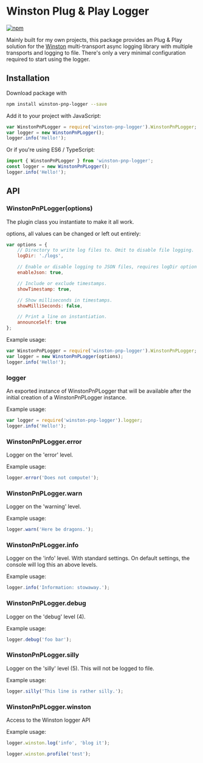 # Winston Plug & Play Logger

[![npm](https://img.shields.io/npm/v/npm.svg)](https://www.npmjs.com/package/winston-pnp-logger)

Mainly built for my own projects, this package provides an Plug & Play solution for the [Winston](https://www.npmjs.com/package/winston) multi-transport async logging library with multiple transports and logging to file.
There's only a very minimal configuration required to start using the logger.

## Installation

Download package with
```bash
npm install winston-pnp-logger --save
```

Add it to your project with JavaScript:
```js
var WinstonPnPLogger = require('winston-pnp-logger').WinstonPnPLogger;
var logger = new WinstonPnPLogger();
logger.info('Hello!');
```

Or if you're using ES6 / TypeScript:
```js
import { WinstonPnPLogger } from 'winston-pnp-logger';
const logger = new WinstonPnPLogger();
logger.info('Hello!');
```

## API

### WinstonPnPLogger(options)
The plugin class you instantiate to make it all work.

options, all values can be changed or left out entirely:
```js
var options = {
    // Directory to write log files to. Omit to disable file logging.
    logDir: './logs',

    // Enable or disable logging to JSON files, requires logDir option to be set.
    enableJson: true,

    // Include or exclude timestamps.
    showTimestamp: true,

    // Show milliseconds in timestamps.
    showMilliSeconds: false,

    // Print a line on instantiation.
    announceSelf: true
};
```

Example usage:
```js
var WinstonPnPLogger = require('winston-pnp-logger').WinstonPnPLogger;
var logger = new WinstonPnPLogger(options);
logger.info('Hello!');
```

### logger
An exported instance of WinstonPnPLogger that will be available after the initial creation of a WinstonPnPLogger instance.

Example usage:
```js
var logger = require('winston-pnp-logger').logger;
logger.info('Hello!');
```

### WinstonPnPLogger.error
Logger on the 'error' level.

Example usage:
```js
logger.error('Does not compute!');
```

### WinstonPnPLogger.warn
Logger on the 'warning' level.

Example usage:
```js
logger.warn('Here be dragons.');
```

### WinstonPnPLogger.info
Logger on the 'info' level.
With standard settings. On default settings, the console will log this an above levels.

Example usage:
```js
logger.info('Information: stowaway.');
```

### WinstonPnPLogger.debug
Logger on the 'debug' level (4).

Example usage:
```js
logger.debug('foo bar');
```

### WinstonPnPLogger.silly
Logger on the 'silly' level (5). This will not be logged to file.

Example usage:
```js
logger.silly('This line is rather silly.');
```

### WinstonPnPLogger.winston
Access to the Winston logger API

Example usage:
```js
logger.winston.log('info', 'blog it');
```
```js
logger.winston.profile('test');
```